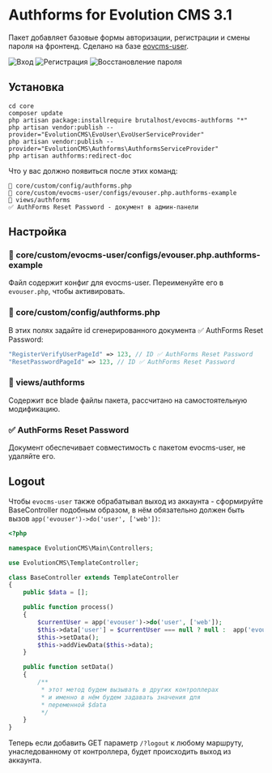 # Authforms for Evolution CMS 3.1
Пакет добавляет базовые формы авторизации, регистрации и смены пароля на фронтенд.
Сделано на базе [eovcms-user](https://github.com/webber12/evocms-user).

![Вход](https://github.com/user-attachments/assets/ba8bb1bd-357b-42c5-8f9a-53a38a90cf31)
![Регистрация](https://github.com/user-attachments/assets/04940fec-b896-4972-b90a-cc53a019bb31)
![Восстановление пароля](https://github.com/user-attachments/assets/beb42705-fdf8-4bca-af38-70151d90e4cd)


## Установка

```
cd core
composer update
php artisan package:installrequire brutalhost/evocms-authforms "*"
php artisan vendor:publish --provider="EvolutionCMS\EvoUser\EvoUserServiceProvider"
php artisan vendor:publish --provider="EvolutionCMS\Authforms\AuthformsServiceProvider"
php artisan authforms:redirect-doc
```

Что у вас должно появиться после этих команд:
```
📄 core/custom/config/authforms.php
📄 core/custom/evocms-user/configs/evouser.php.authforms-example
📁 views/authforms
✅ AuthForms Reset Password - документ в админ-панели
```

## Настройка

### 📄 core/custom/evocms-user/configs/evouser.php.authforms-example
Файл содержит конфиг для evocms-user. Переименуйте его в `evouser.php`, чтобы активировать.

### 📄 core/custom/config/authforms.php
В этих полях задайте id сгенерированного документа ✅ AuthForms Reset Password:
```php
"RegisterVerifyUserPageId" => 123, // ID ✅ AuthForms Reset Password
"ResetPasswordPageId" => 123, // ID ✅ AuthForms Reset Password
```

### 📁 views/authforms
Содержит все blade файлы пакета, рассчитано на самостоятельную модификацию.

### ✅ AuthForms Reset Password
Документ обеспечивает совместимость с пакетом evocms-user, не удаляйте его.

## Logout
Чтобы `evocms-user` также обрабатывал выход из аккаунта - сформируйте BaseController подобным образом, в нём обязательно должен быть вызов `app('evouser')->do('user', ['web'])`:
```php
<?php

namespace EvolutionCMS\Main\Controllers;

use EvolutionCMS\TemplateController;

class BaseController extends TemplateController
{
    public $data = [];

    public function process()
    {
        $currentUser = app('evouser')->do('user', ['web']);
        $this->data['user'] = $currentUser === null ? null :  app('evouser')->do('ProfileInfo', [ 'user' => $currentUser ]);
        $this->setData();
        $this->addViewData($this->data);
    }

    public function setData()
    {
        /**
         * этот метод будем вызывать в других контроллерах
         * и именно в нём будем задавать значения для
         * переменной $data
         */
    }
}
```

Теперь если добавить GET параметр `/?logout` к любому маршруту, унаследованному от контроллера, будет происходить выход из аккаунта.
